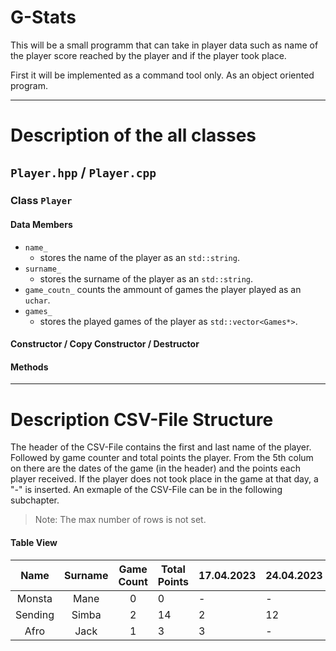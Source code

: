 # G-Stats
This will be a small programm that can take in player data such as name of the player score reached by the player and
if the player took place.

First it will be implemented as a command tool only. As an object oriented program.

---

# Description of the all classes

## `Player.hpp` / `Player.cpp`

### Class `Player`
#### Data Members

- `name_`
    - stores the name of the player as an `std::string`.
- `surname_`
    - stores the surname of the player as an `std::string`.
- `game_coutn_` counts the ammount of games the player played as an `uchar`.
- `games_`
    - stores the played games of the player as `std::vector<Games*>`.

#### Constructor / Copy Constructor / Destructor


#### Methods


---

# Description CSV-File Structure
The header of the CSV-File contains the first and last name of the player. Followed by game counter and total points
the player. From the 5th colum on there are the dates of the game (in the header) and the points each player received.
If the player does not took place in the game at that day, a "-" is inserted. An exmaple of the CSV-File can be in the following subchapter.

> Note: The max number of rows is not set.
#### Table View

|   Name    | Surname  | Game Count | Total Points  | 17.04.2023 | 24.04.2023 | ... | 
| :------:  | :------: | :--------: | ------------- |---------- | ---------- | --- |
| Monsta    | Mane     | 0          | 0             | -         | -          | ... |
| Sending   | Simba    | 2          | 14            | 2         | 12         | ... |
| Afro      | Jack     | 1          | 3             | 3         | -          | ... |
